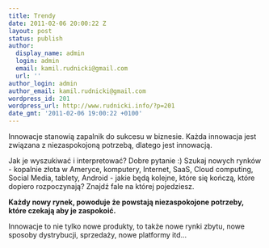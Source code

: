 ```yaml
---
title: Trendy
date: 2011-02-06 20:00:22 Z
layout: post
status: publish
author:
  display_name: admin
  login: admin
  email: kamil.rudnicki@gmail.com
  url: ''
author_login: admin
author_email: kamil.rudnicki@gmail.com
wordpress_id: 201
wordpress_url: http://www.rudnicki.info/?p=201
date_gmt: '2011-02-06 19:00:22 +0100'
---
```


<p>Innowacje stanowią zapalnik do sukcesu w biznesie. Każda innowacja jest związana z niezaspokojoną potrzebą, dlatego jest innowacją.</p>
<p>Jak je wyszukiwać i interpretować? Dobre pytanie :) Szukaj nowych rynków - kopalnie złota w Ameryce, komputery, Internet, SaaS, Cloud computing, Social Media, tablety, Android - jakie będą kolejne, które się kończą, które dopiero rozpoczynają? Znajdź fale na której pojedziesz.</p>
<p><strong>Każdy nowy rynek, powoduje że powstają niezaspokojone potrzeby, które czekają aby je zaspokoić.</strong></p>
<p><strong></strong>Innowacje to nie tylko nowe produkty, to także nowe rynki zbytu, nowe sposoby dystrybucji, sprzedaży, nowe platformy itd...</p>
<ol></ol>
